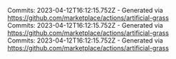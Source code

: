 Commits: 2023-04-12T16:12:15.752Z - Generated via https://github.com/marketplace/actions/artificial-grass
<br>
Commits: 2023-04-12T16:12:15.752Z - Generated via https://github.com/marketplace/actions/artificial-grass
<br>
Commits: 2023-04-12T16:12:15.752Z - Generated via https://github.com/marketplace/actions/artificial-grass
<br>
